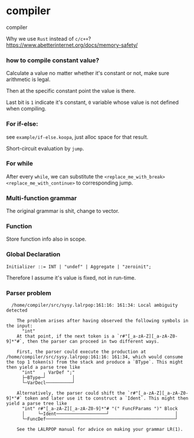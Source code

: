 # compiler
compiler

Why we use `Rust` instead of `c/c++`? https://www.abetterinternet.org/docs/memory-safety/


### how to compile constant value?

Calculate a value no matter whether it's constant or not, make sure arithmetic is legal.

Then at the specific constant point the value is there.

Last bit is `1` indicate it's constant, `0` variable whose value is not defined when compiling.

### For if-else:
see `example/if-else.koopa`, just alloc space for that result.

Short-circuit evaluation by `jump`.

### For while 
After every `while`, we can substitute the `<replace_me_with_break>` `<replace_me_with_continue>` to corresponding jump.

### Multi-function grammar
The original grammar is shit, change to vector.


### Function
Store function info also in scope.

### Global Declaration
```
Initializer ::= INT | "undef" | Aggregate | "zeroinit";
```

Therefore I assume it's value is fixed, not in run-time.


### Parser problem

```
  /home/compiler/src/sysy.lalrpop:161:16: 161:34: Local ambiguity detected

    The problem arises after having observed the following symbols in the input:
      "int"
    At that point, if the next token is a `r#"[_a-zA-Z][_a-zA-Z0-9]*"#`, then the parser can proceed in two different ways.

    First, the parser could execute the production at /home/compiler/src/sysy.lalrpop:161:16: 161:34, which would consume the top 1 token(s) from the stack and produce a `BType`. This might then yield a parse tree like
      "int"   ╷ VarDef ";"
      ├─BType─┘          │
      └─VarDecl──────────┘

    Alternatively, the parser could shift the `r#"[_a-zA-Z][_a-zA-Z0-9]*"#` token and later use it to construct a `Ident`. This might then yield a parse tree like
      "int" r#"[_a-zA-Z][_a-zA-Z0-9]*"# "(" FuncFParams ")" Block
      │     └─Ident───────────────────┘                         │
      └─FuncDef─────────────────────────────────────────────────┘

    See the LALRPOP manual for advice on making your grammar LR(1).
```